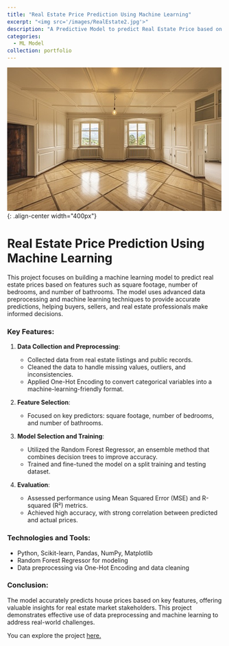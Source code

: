 ```yaml
---
title: "Real Estate Price Prediction Using Machine Learning"
excerpt: "<img src='/images/RealEstate2.jpg'>"
description: "A Predictive Model to predict Real Estate Price based on some features as input"
categories: 
  - ML Model
collection: portfolio
---
```


![Real Estate](/images/RealEstate1.jpg){: .align-center width="400px"}

# Real Estate Price Prediction Using Machine Learning

This project focuses on building a machine learning model to predict real estate prices based on features such as square footage, number of bedrooms, and number of bathrooms. The model uses advanced data preprocessing and machine learning techniques to provide accurate predictions, helping buyers, sellers, and real estate professionals make informed decisions.

### Key Features:
1. **Data Collection and Preprocessing**:
   - Collected data from real estate listings and public records.
   - Cleaned the data to handle missing values, outliers, and inconsistencies.
   - Applied One-Hot Encoding to convert categorical variables into a machine-learning-friendly format.

2. **Feature Selection**:
   - Focused on key predictors: square footage, number of bedrooms, and number of bathrooms.

3. **Model Selection and Training**:
   - Utilized the Random Forest Regressor, an ensemble method that combines decision trees to improve accuracy.
   - Trained and fine-tuned the model on a split training and testing dataset.

4. **Evaluation**:
   - Assessed performance using Mean Squared Error (MSE) and R-squared (R²) metrics.
   - Achieved high accuracy, with strong correlation between predicted and actual prices.

### Technologies and Tools:
- Python, Scikit-learn, Pandas, NumPy, Matplotlib
- Random Forest Regressor for modeling
- Data preprocessing via One-Hot Encoding and data cleaning

### Conclusion:
The model accurately predicts house prices based on key features, offering valuable insights for real estate market stakeholders. This project demonstrates effective use of data preprocessing and machine learning to address real-world challenges.

You can explore the project [here.](https://github.com/sourize/Real-Estate-Price-Prediction-Using-Machine-Learning)